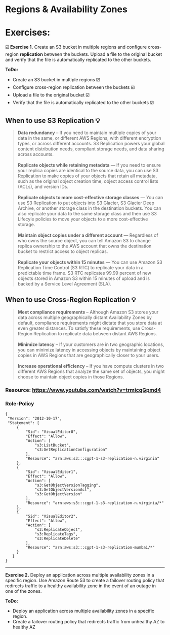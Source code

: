 # Regions & Availability Zones

# Exercises:
☑️ **Exercise 1.** Create an S3 bucket in multiple regions and configure cross-region **replication** between the buckets. Upload a file to the original bucket and verify that the file is automatically replicated to the other buckets.
   
   **ToDo:**
   - Create an S3 bucket in multiple regions ☑️
   - Configure cross-region replication between the buckets ☑️
   - Upload a file to the original bucket ☑️
   - Verify that the file is automatically replicated to the other buckets ☑️
  
   ## When to use S3 Replication 💡
   > **Data redundancy** – If you need to maintain multiple copies of your data in the same, or different AWS Regions, with different encryption types, or across different accounts. S3 Replication powers your global content distribution needs, compliant storage needs, and data sharing across accounts.<br/><br/>
   > **Replicate objects while retaining metadata** — If you need to ensure your replica copies are identical to the source data, you can use S3 Replication to make copies of your objects that retain all metadata, such as the original object creation time, object access control lists (ACLs), and version IDs.<br/><br/>
   > **Replicate objects to more cost-effective storage classes** — You can use S3 Replication to put objects into S3 Glacier, S3 Glacier Deep Archive, or another storage class in the destination buckets. You can also replicate your data to the same storage class and then use S3 Lifecyle policies to move your objects to a more cost-effective storage.<br/><br/>
   > **Maintain object copies under a different account** — Regardless of who owns the source object, you can tell Amazon S3 to change replica ownership to the AWS account that owns the destination bucket to restrict access to object replicas.<br/><br/>
   > **Replicate your objects within 15 minutes** — You can use Amazon S3 Replication Time Control (S3 RTC) to replicate your data in a predictable time frame. S3 RTC replicates 99.99 percent of new objects stored in Amazon S3 within 15 minutes of upload and is backed by a Service Level Agreement (SLA).
    
   ## When to use Cross-Region Replication 💡
   > **Meet compliance requirements** – Although Amazon S3 stores your data across multiple geographically distant Availability Zones by default, compliance requirements might dictate that you store data at even greater distances. To satisfy these requirements, use Cross-Region Replication to replicate data between distant AWS Regions.<br/><br/>
   > **Minimize latency** – If your customers are in two geographic locations, you can minimize latency in accessing objects by maintaining object copies in AWS Regions that are geographically closer to your users.<br/><br/>
   > **Increase operational efficiency** – If you have compute clusters in two different AWS Regions that analyze the same set of objects, you might choose to maintain object copies in those Regions.

   ### Resource: https://www.youtube.com/watch?v=trmicgGpmd4
   
   ### Role-Policy
   ```
   {
    "Version": "2012-10-17",
    "Statement": [
        {
            "Sid": "VisualEditor0",
            "Effect": "Allow",
            "Action": [
                "s3:ListBucket",
                "s3:GetReplicationConfiguration"
            ],
            "Resource": "arn:aws:s3:::cgpt-1-s3-replication-n.virginia"
        },
        {
            "Sid": "VisualEditor1",
            "Effect": "Allow",
            "Action": [
                "s3:GetObjectVersionTagging",
                "s3:GetObjectVersionAcl",
                "s3:GetObjectVersion"
            ],
            "Resource": "arn:aws:s3:::cgpt-1-s3-replication-n.virginia/*"
        },
        {
            "Sid": "VisualEditor2",
            "Effect": "Allow",
            "Action": [
                "s3:ReplicateObject",
                "s3:ReplicateTags",
                "s3:ReplicateDelete"
            ],
            "Resource": "arn:aws:s3:::cgpt-1-s3-replication-mumbai/*"
        }
      ]
   }
   ```
   --------------------------------------------
   
**Exercise 2.** Deploy an application across multiple availability zones in a specific region. Use Amazon Route 53 to create a failover routing policy that redirects traffic to a healthy availability zone in the event of an outage in one of the zones.

   **ToDo:**
   - Deploy an application across multiple availability zones in a specific region.
   - Create a failover routing policy that redirects traffic from unhealthy AZ to healthy AZ
  
   
    
    

